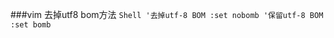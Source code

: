 ###vim 去掉utf8 bom方法
    ```Shell
    '去掉utf-8 BOM
    :set nobomb
    '保留utf-8 BOM
    :set bomb
    ```
